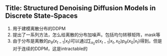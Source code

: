 ## Title: Structured Denoising Diffusion Models in Discrete State-Spaces
1. 用于建模离散分布的DDPM
2. 提出了一系列方法，怎么给离散的分布加噪声。包括均匀转移矩阵，mask等
3. 由于分布是离散的$p_{\theta}(x_{t-1}|x_{t})$可以通过$\sum_{x_0} q(x_{t-1}|x_{t},x_0) p_{\theta}(x_{0}|x_{t})$得到。但是对于连续的DDPM，这是intractable的
